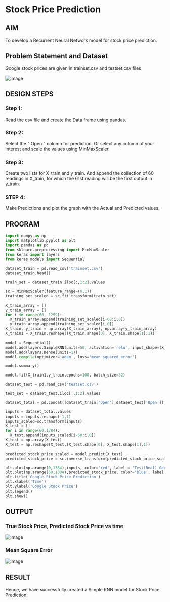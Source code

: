 # Stock Price Prediction

## AIM

To develop a Recurrent Neural Network model for stock price prediction.

## Problem Statement and Dataset

Google stock prices are given in trainset.csv and testset.csv files

![image](https://github.com/laakshit-D/rnn-stock-price-prediction/assets/119559976/003aa5bd-3367-4143-8cec-0a3e89f88428)

## DESIGN STEPS

### Step 1:
Read the csv file and create the Data frame using pandas.

### Step 2:
Select the " Open " column for prediction. Or select any column of your interest and scale the values using MinMaxScaler.

### Step 3:
Create two lists for X_train and y_train. And append the collection of 60 readings in X_train, for which the 61st reading will be the first output in y_train.

### STEP 4:
Make Predictions and plot the graph with the Actual and Predicted values.

## PROGRAM
```py
import numpy as np
import matplotlib.pyplot as plt
import pandas as pd
from sklearn.preprocessing import MinMaxScaler
from keras import layers
from keras.models import Sequential
```
```py
dataset_train = pd.read_csv('trainset.csv')
dataset_train.head()
```
```py
train_set = dataset_train.iloc[:,1:2].values
```
```py
sc = MinMaxScaler(feature_range=(0,1))
training_set_scaled = sc.fit_transform(train_set)
```
```py
X_train_array = []
y_train_array = []
for i in range(60, 1259):
  X_train_array.append(training_set_scaled[i-60:i,0])
  y_train_array.append(training_set_scaled[i,0])
X_train, y_train = np.array(X_train_array), np.array(y_train_array)
X_train1 = X_train.reshape((X_train.shape[0], X_train.shape[1],1))
```
```py
model = Sequential()
model.add(layers.SimpleRNN(units=50, activation='relu', input_shape=(X_train1.shape[1], 1)))
model.add(layers.Dense(units=1))
model.compile(optimizer='adam', loss='mean_squared_error')

model.summary()
```
```py
model.fit(X_train1,y_train,epochs=100, batch_size=32)
```
```py
dataset_test = pd.read_csv('testset.csv')
```
```py
test_set = dataset_test.iloc[:,1:2].values
```
```py
dataset_total = pd.concat((dataset_train['Open'],dataset_test['Open']),axis=0)
```
```py
inputs = dataset_total.values
inputs = inputs.reshape(-1,1)
inputs_scaled=sc.transform(inputs)
X_test = []
for i in range(60,1384):
  X_test.append(inputs_scaled[i-60:i,0])
X_test = np.array(X_test)
X_test = np.reshape(X_test,(X_test.shape[0], X_test.shape[1],1))
```
```py
predicted_stock_price_scaled = model.predict(X_test)
predicted_stock_price = sc.inverse_transform(predicted_stock_price_scaled)
```
```py
plt.plot(np.arange(0,1384),inputs, color='red', label = 'Test(Real) Google stock price')
plt.plot(np.arange(60,1384),predicted_stock_price, color='blue', label = 'Predicted Google stock price')
plt.title('Google Stock Price Prediction')
plt.xlabel('Time')
plt.ylabel('Google Stock Price')
plt.legend()
plt.show()
```
## OUTPUT

### True Stock Price, Predicted Stock Price vs time

![image](https://github.com/laakshit-D/rnn-stock-price-prediction/assets/119559976/5f17a73d-455b-410b-8111-1d430c04df68)

### Mean Square Error

![image](https://github.com/laakshit-D/rnn-stock-price-prediction/assets/119559976/8f0b7173-91ba-4472-bf9d-05efd644d39a)

## RESULT
  Hence, we have successfully created a Simple RNN model for Stock Price Prediction.
